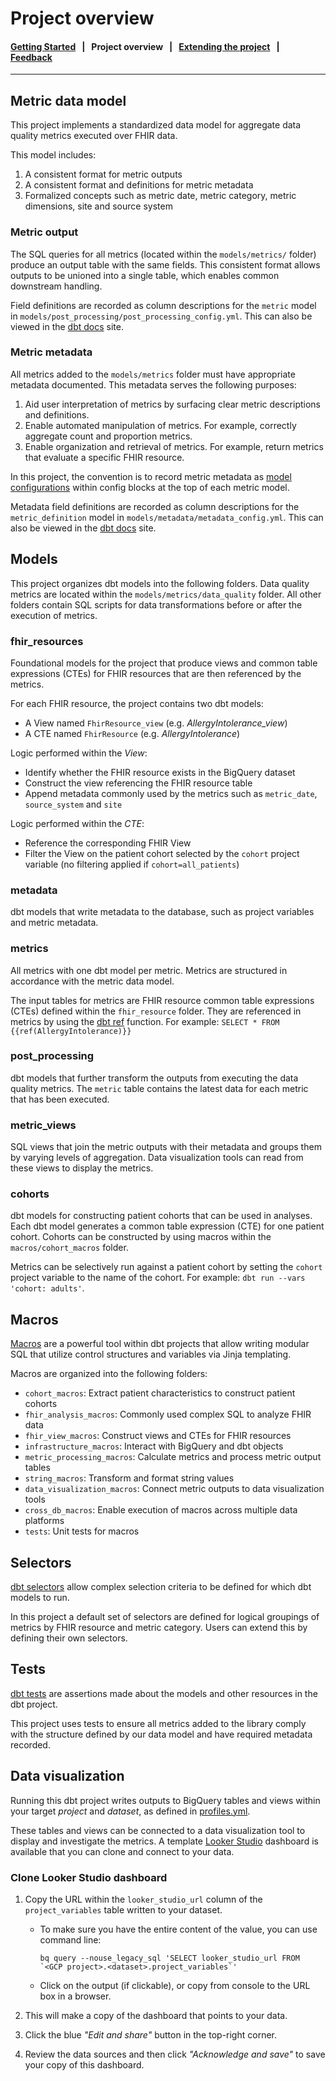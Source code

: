 # Project overview

#### [Getting Started](../README.md) &nbsp; | &nbsp; **Project overview** &nbsp; | &nbsp; [Extending the project](extending_the_project.md) &nbsp; | &nbsp; [Feedback](http://www.google.com/url?sa=D&q=https://docs.google.com/forms/d/e/1FAIpQLScU0WXCXA7xOX7kGr6QSW9BNMZwHswf5zq10MfRnnZJYQ6L8g/viewform)

--------------------------------------------------------------------------------

## Metric data model

This project implements a standardized data model for aggregate data quality
metrics executed over FHIR data.

This model includes:

1.  A consistent format for metric outputs
1.  A consistent format and definitions for metric metadata
1.  Formalized concepts such as metric date, metric category, metric dimensions,
    site and source system

### Metric output

The SQL queries for all metrics (located within the `models/metrics/` folder)
produce an output table with the same fields. This consistent format allows
outputs to be unioned into a single table, which enables common downstream
handling.

Field definitions are recorded as column descriptions for the `metric` model in
`models/post_processing/post_processing_config.yml`. This can also be viewed in
the
[dbt docs](http://www.google.com/url?sa=D&q=https://docs.getdbt.com/reference/commands/cmd-docs)
site.

### Metric metadata

All metrics added to the `models/metrics` folder must have appropriate metadata
documented. This metadata serves the following purposes:

1.  Aid user interpretation of metrics by surfacing clear metric descriptions
    and definitions.
1.  Enable automated manipulation of metrics. For example, correctly aggregate
    count and proportion metrics.
1.  Enable organization and retrieval of metrics. For example, return metrics
    that evaluate a specific FHIR resource.

In this project, the convention is to record metric metadata as
[model configurations](http://www.google.com/url?sa=D&q=https://docs.getdbt.com/reference/model-configs)
within config blocks at the top of each metric model.

Metadata field definitions are recorded as column descriptions for the
`metric_definition` model in `models/metadata/metadata_config.yml`. This can
also be viewed in the
[dbt docs](http://www.google.com/url?sa=D&q=https://docs.getdbt.com/reference/commands/cmd-docs)
site.

## Models

This project organizes dbt models into the following folders. Data quality
metrics are located within the `models/metrics/data_quality` folder. All other
folders contain SQL scripts for data transformations before or after the
execution of metrics.

### fhir_resources

Foundational models for the project that produce views and common table
expressions (CTEs) for FHIR resources that are then referenced by the metrics.

For each FHIR resource, the project contains two dbt models:

-   A View named `FhirResource_view` (e.g. *AllergyIntolerance_view*)
-   A CTE named `FhirResource` (e.g. *AllergyIntolerance*)

Logic performed within the *View*:

-   Identify whether the FHIR resource exists in the BigQuery dataset
-   Construct the view referencing the FHIR resource table
-   Append metadata commonly used by the metrics such as `metric_date`,
    `source_system` and `site`

Logic performed within the *CTE*:

-   Reference the corresponding FHIR View
-   Filter the View on the patient cohort selected by the `cohort` project
    variable (no filtering applied if `cohort=all_patients`)

### metadata

dbt models that write metadata to the database, such as project variables and
metric metadata.

### metrics

All metrics with one dbt model per metric. Metrics are structured in accordance
with the metric data model.

The input tables for metrics are FHIR resource common table expressions (CTEs)
defined within the `fhir_resource` folder. They are referenced in metrics by
using the
[dbt ref](http://www.google.com/url?sa=D&q=https://docs.getdbt.com/reference/dbt-jinja-functions/ref)
function. For example: `SELECT * FROM {{ref(AllergyIntolerance)}}`

### post_processing

dbt models that further transform the outputs from executing the data quality
metrics. The `metric` table contains the latest data for each metric that has
been executed.

### metric_views

SQL views that join the metric outputs with their metadata and groups them by
varying levels of aggregation. Data visualization tools can read from these
views to display the metrics.

### cohorts

dbt models for constructing patient cohorts that can be used in analyses. Each
dbt model generates a common table expression (CTE) for one patient cohort.
Cohorts can be constructed by using macros within the `macros/cohort_macros`
folder.

Metrics can be selectively run against a patient cohort by setting the `cohort`
project variable to the name of the cohort. For example: `dbt run --vars
'cohort: adults'`.

## Macros

[Macros](http://www.google.com/url?sa=D&q=https://docs.getdbt.com/docs/building-a-dbt-project/jinja-macros)
are a powerful tool within dbt projects that allow writing modular SQL that
utilize control structures and variables via Jinja templating.

Macros are organized into the following folders:

-   `cohort_macros`: Extract patient characteristics to construct patient
    cohorts
-   `fhir_analysis_macros`: Commonly used complex SQL to analyze FHIR data
-   `fhir_view_macros`: Construct views and CTEs for FHIR resources
-   `infrastructure_macros`: Interact with BigQuery and dbt objects
-   `metric_processing_macros`: Calculate metrics and process metric output
    tables
-   `string_macros`: Transform and format string values
-   `data_visualization_macros`: Connect metric outputs to data visualization
    tools
-   `cross_db_macros`: Enable execution of macros across multiple data platforms
-   `tests`: Unit tests for macros

## Selectors

[dbt selectors](http://www.google.com/url?sa=D&q=https://docs.getdbt.com/reference/node-selection/yaml-selectors)
allow complex selection criteria to be defined for which dbt models to run.

In this project a default set of selectors are defined for logical groupings of
metrics by FHIR resource and metric category. Users can extend this by defining
their own selectors.

## Tests

[dbt tests](http://www.google.com/url?sa=D&q=https://docs.getdbt.com/docs/building-a-dbt-project/tests)
are assertions made about the models and other resources in the dbt project.

This project uses tests to ensure all metrics added to the library comply with
the structure defined by our data model and have required metadata recorded.

## Data visualization

Running this dbt project writes outputs to BigQuery tables and views within your
target *project* and *dataset*, as defined in
[profiles.yml](http://www.google.com/url?sa=D&q=https://docs.getdbt.com/reference/profiles.yml).

These tables and views can be connected to a data visualization tool to display
and investigate the metrics. A template
[Looker Studio](https://cloud.google.com/looker-studio) dashboard is available
that you can clone and connect to your data.

### Clone Looker Studio dashboard

1.  Copy the URL within the `looker_studio_url` column of the
    `project_variables` table written to your dataset.

    *   To make sure you have the entire content of the value, you can use
        command line:

        ```shell
        bq query --nouse_legacy_sql 'SELECT looker_studio_url FROM `<GCP project>.<dataset>.project_variables`'
        ```

    *   Click on the output (if clickable), or copy from console to the URL box
        in a browser.

1.  This will make a copy of the dashboard that points to your data.

1.  Click the blue *"Edit and share"* button in the top-right corner.

1.  Review the data sources and then click *"Acknowledge and save"* to save your
    copy of this dashboard.
